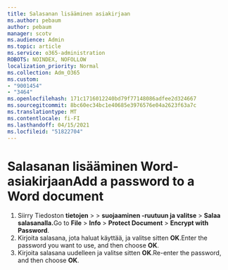 ```yaml
---
title: Salasanan lisääminen asiakirjaan
ms.author: pebaum
author: pebaum
manager: scotv
ms.audience: Admin
ms.topic: article
ms.service: o365-administration
ROBOTS: NOINDEX, NOFOLLOW
localization_priority: Normal
ms.collection: Adm_O365
ms.custom:
- "9001454"
- "3464"
ms.openlocfilehash: 171c1716012240bd79f77148086adfee2d324667
ms.sourcegitcommit: 8bc60ec34bc1e40685e3976576e04a2623f63a7c
ms.translationtype: MT
ms.contentlocale: fi-FI
ms.lasthandoff: 04/15/2021
ms.locfileid: "51822704"
---
```

# <a name="add-a-password-to-a-word-document"></a><span data-ttu-id="8b131-102">Salasanan lisääminen Word-asiakirjaan</span><span class="sxs-lookup"><span data-stu-id="8b131-102">Add a password to a Word document</span></span>

1. <span data-ttu-id="8b131-103">Siirry Tiedoston **tietojen**  >    >  **suojaaminen -ruutuun ja valitse**  >  **Salaa salasanalla.**</span><span class="sxs-lookup"><span data-stu-id="8b131-103">Go to **File** > **Info** > **Protect Document** > **Encrypt with Password**.</span></span>
2. <span data-ttu-id="8b131-104">Kirjoita salasana, jota haluat käyttää, ja valitse sitten **OK**.</span><span class="sxs-lookup"><span data-stu-id="8b131-104">Enter the password you want to use, and then choose **OK**.</span></span>
3. <span data-ttu-id="8b131-105">Kirjoita salasana uudelleen ja valitse sitten **OK**.</span><span class="sxs-lookup"><span data-stu-id="8b131-105">Re-enter the password, and then choose **OK**.</span></span>